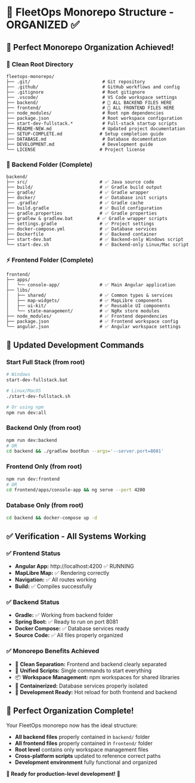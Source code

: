 # 📁 FleetOps Monorepo Structure - ORGANIZED ✅

## 🎯 **Perfect Monorepo Organization Achieved!**

### 📂 **Clean Root Directory**
```
fleetops-monorepo/
├── .git/                           # Git repository
├── .github/                        # GitHub workflows and config
├── .gitignore                      # Root gitignore
├── .vscode/                        # VS Code workspace settings
├── backend/                        # 🎯 ALL BACKEND FILES HERE
├── frontend/                       # 🎯 ALL FRONTEND FILES HERE
├── node_modules/                   # Root npm dependencies
├── package.json                    # Root workspace configuration
├── start-dev-fullstack.*           # Full-stack startup scripts
├── README-NEW.md                   # Updated project documentation
├── SETUP-COMPLETE.md              # Setup completion guide
├── DATABASE.md                     # Database documentation
├── DEVELOPMENT.md                  # Development guide
└── LICENSE                        # Project license
```

### 🔧 **Backend Folder (Complete)**
```
backend/
├── src/                           # ✅ Java source code
├── build/                         # ✅ Gradle build output
├── gradle/                        # ✅ Gradle wrapper
├── docker/                        # ✅ Database init scripts
├── .gradle/                       # ✅ Gradle cache
├── build.gradle                   # ✅ Build configuration
├── gradle.properties              # ✅ Gradle properties
├── gradlew & gradlew.bat         # ✅ Gradle wrapper scripts
├── settings.gradle                # ✅ Project settings
├── docker-compose.yml             # ✅ Database services
├── Dockerfile                     # ✅ Backend container
├── start-dev.bat                  # ✅ Backend-only Windows script
└── start-dev.sh                   # ✅ Backend-only Linux/Mac script
```

### ⚡ **Frontend Folder (Complete)**
```
frontend/
├── apps/
│   └── console-app/               # ✅ Main Angular application
├── libs/
│   ├── shared/                    # ✅ Common types & services
│   ├── map-widgets/               # ✅ MapLibre components
│   ├── ui-kit/                    # ✅ Reusable UI components
│   └── state-management/          # ✅ NgRx store modules
├── node_modules/                  # ✅ Frontend dependencies
├── package.json                   # ✅ Frontend workspace config
└── angular.json                   # ✅ Angular workspace settings
```

## 🚀 **Updated Development Commands**

### **Start Full Stack (from root)**
```bash
# Windows
start-dev-fullstack.bat

# Linux/MacOS
./start-dev-fullstack.sh

# Or using npm
npm run dev:all
```

### **Backend Only (from root)**
```bash
npm run dev:backend
# OR
cd backend && ./gradlew bootRun --args='--server.port=8081'
```

### **Frontend Only (from root)**
```bash
npm run dev:frontend
# OR  
cd frontend/apps/console-app && ng serve --port 4200
```

### **Database Only (from root)**
```bash
cd backend && docker-compose up -d
```

## ✅ **Verification - All Systems Working**

### **✅ Frontend Status**
- **Angular App:** http://localhost:4200 ✅ RUNNING
- **MapLibre Map:** ✅ Rendering correctly
- **Navigation:** ✅ All routes working
- **Build:** ✅ Compiles successfully

### **✅ Backend Status** 
- **Gradle:** ✅ Working from backend folder
- **Spring Boot:** ✅ Ready to run on port 8081
- **Docker Compose:** ✅ Database services ready
- **Source Code:** ✅ All files properly organized

### **✅ Monorepo Benefits Achieved**
- 🎯 **Clean Separation:** Frontend and backend clearly separated
- 🔧 **Unified Scripts:** Single commands to start everything
- 📦 **Workspace Management:** npm workspaces for shared libraries
- 🐳 **Containerized:** Database services properly isolated
- 🚀 **Development Ready:** Hot reload for both frontend and backend

## 🎉 **Perfect Organization Complete!**

Your FleetOps monorepo now has the ideal structure:
- **All backend files** properly contained in `backend/` folder
- **All frontend files** properly contained in `frontend/` folder  
- **Root level** contains only workspace management files
- **Cross-platform scripts** updated to reference correct paths
- **Development environment** fully functional and organized

**🚀 Ready for production-level development!** 🎯